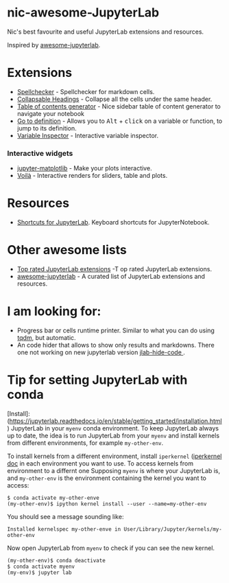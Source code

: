 # nic-awesome-JupyterLab
Nic's best favourite and useful JupyterLab extensions and resources. 

Inspired by [awesome-jupyterlab](https://github.com/mauhai/awesome-jupyterlab). 


# Extensions
- [Spellchecker](https://github.com/ijmbarr/jupyterlab_spellchecker) - Spellchecker for markdown cells.
- [Collapsable Headings](https://github.com/aquirdTurtle/Collapsible_Headings) - Collapse all the cells under the same header.
- [Table of contents generator](https://github.com/jupyterlab/jupyterlab-toc) - Nice sidebar table of content generator to navigate your notebook
- [Go to definition](https://github.com/krassowski/jupyterlab-go-to-definition) - Allows you to <kbd>Alt</kbd> + <kbd>click</kbd> on a variable or function, to jump to its definition.
- [Variable Inspector](https://github.com/lckr/jupyterlab-variableInspector) - Interactive variable inspector.

### Interactive widgets
- [jupyter-matplotlib](https://github.com/matplotlib/jupyter-matplotlib) - Make your plots interactive.
- [Voilà](https://github.com/voila-dashboards/voila) - Interactive renders for sliders, table and plots.

# Resources
- [Shortcuts for JupyterLab](https://gist.github.com/kidpixo/f4318f8c8143adee5b40#file-jupyter_shortcuts-md). 
Keyboard shortcuts for JupyterNotebook.

# Other awesome lists
- [Top rated JupyterLab extensions](https://awesomeopensource.com/projects/jupyterlab-extension) -T op rated JupyterLab extensions.
- [awesome-jupyterlab](https://github.com/mauhai/awesome-jupyterlab) - A curated list of JupyterLab extensions and resources.



# I am looking for:
- Progress bar or cells runtime printer. Similar to what you can do using [tqdm](https://github.com/tqdm/tqdm), but automatic.
- An code hider that allows to show only results and markdowns. There one not working on new jupyterlab version
[jlab-hide-code ](https://github.com/AixViPMaP/jlab-hide-code).


# Tip for setting JupyterLab with conda
[Install]:(https://jupyterlab.readthedocs.io/en/stable/getting_started/installation.html) JupyterLab in your `myenv` conda environment. To keep JupyterLab always up to date, the idea is to run JupyterLab from your `myenv` and install kernels from different environments, for example `my-other-env`.

To install kernels from a different environment, install `iperkernel` ([iperkernel doc](https://ipython.readthedocs.io/en/stable/install/kernel_install.html) in each environment you want to use.
To access kernels from environment to a differnt one
Supposing `myenv` is where your JupyterLab is, and `my-other-env` is the environment containing the kernel you want to access:

    $ conda activate my-other-enve
    (my-other-env)$ ipython kernel install --user --name=my-other-env

You should see a message sounding like: 

    Installed kernelspec my-other-enve in User/Library/Jupyter/kernels/my-other-env

Now open JupyterLab from `myenv` to check if you can see the new kernel.

    (my-other-env)$ conda deactivate
    $ conda activate myenv
    (my-env)$ jupyter lab








